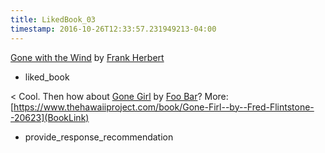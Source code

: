 ```yaml
---
title: LikedBook_03
timestamp: 2016-10-26T12:33:57.231949213-04:00
---
```


[Gone with the Wind](BookTitle) by [Frank Herbert](AuthorName)
* liked_book

< Cool. Then how about [Gone Girl](BookTitle) by [Foo Bar](AuthorName)? More: [https://www.thehawaiiproject.com/book/Gone-Firl--by--Fred-Flintstone--20623](BookLink)
* provide_response_recommendation
